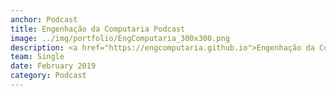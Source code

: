 ```yaml
---
anchor: Podcast
title: Engenhação da Computaria Podcast
image: ../img/portfolio/EngComputaria_300x300.png
description: <a href="https://engcomputaria.github.io">Engenhação da Computaria</a> é um podcast com propósito de mostrar oque é Engenharia da Computação na sua mais pura essência, falando de Sistemas Embarcados, Eletrônica, Sistemas e etc.
team: Single
date: February 2019
category: Podcast
---
```

